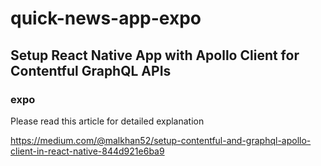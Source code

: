 # quick-news-app-expo
## Setup React Native App with Apollo Client for Contentful GraphQL APIs
### expo

Please read this article for detailed explanation

https://medium.com/@malkhan52/setup-contentful-and-graphql-apollo-client-in-react-native-844d921e6ba9
